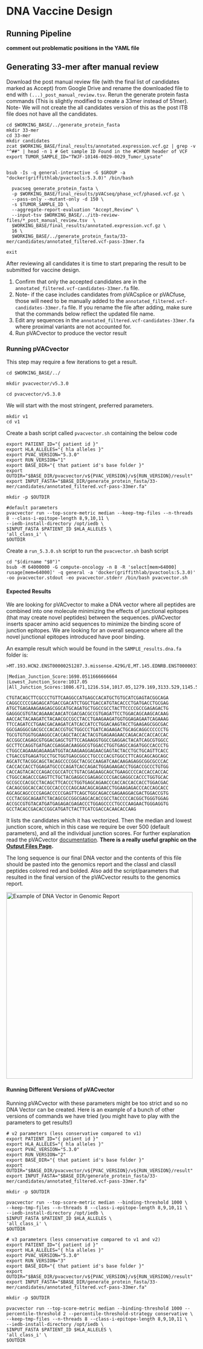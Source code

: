 # DNA Vaccine Design

## Running Pipeline

**comment out problematic positions in the YAML file**

## Generating 33-mer after manual review

Download the post manual review file (with the final list of candidates marked as Accept) from Google Drive and rename the downloaded file to end with `(...)_post_manual_review.tsv`. 
Rerun the generate protein fasta commands (This is slightly modified to create a 33mer instead of 51mer).
Note- We will not create the all candidates version of this as the post ITB file does not have all the candidates.

```
cd $WORKING_BASE/../generate_protein_fasta
mkdir 33-mer
cd 33-mer
mkdir candidates
zcat $WORKING_BASE/final_results/annotated.expression.vcf.gz | grep -v "^##" | head -n 1 # Get sample ID Found in the #CHROM header of VCF
export TUMOR_SAMPLE_ID="TWJF-10146-0029-0029_Tumor_Lysate"


bsub -Is -q general-interactive -G $GROUP -a "docker(griffithlab/pvactools:5.3.0)" /bin/bash

  pvacseq generate_protein_fasta \
  -p $WORKING_BASE/final_results/pVACseq/phase_vcf/phased.vcf.gz \
  --pass-only --mutant-only -d 150 \
  -s $TUMOR_SAMPLE_ID \
  --aggregate-report-evaluation "Accept,Review" \
  --input-tsv $WORKING_BASE/../itb-review-files/*_post_manual_review.tsv  \
  $WORKING_BASE/final_results/annotated.expression.vcf.gz \
  16 \
  $WORKING_BASE/../generate_protein_fasta/33-mer/candidates/annotated_filtered.vcf-pass-33mer.fa

exit
```

After reviewing all candidates it is time to start preparing the result to be submitted for vaccine design.

1. Confirm that only the accepted candidates are in the `annotated_filtered.vcf-candidates-33mer.fa` file.
2. Note- if the case includes candidates from pVACsplice or pVACfuse, those will need to be manually added to the `annotated_filtered.vcf-candidates-33mer.fa` file. If you rename the file after adding, make sure that the commands below reflect the updated file name.
3. Edit any sequences in the `annotated_filtered.vcf-candidates-33mer.fa` where proximal variants are not accounted for.
4. Run pVACvector to produce the vector result

### Running pVACvector

This step may require a few iterations to get a result. 

```
cd $WORKING_BASE/../

mkdir pvacvector/v5.3.0

cd pvacvector/v5.3.0
```

We will start with the most stringent, preferred parameters.

```
mkdir v1
cd v1
```

Create a bash script called `pvacvector.sh` containing the below code
   
```
export PATIENT_ID="{ patient id }"
export HLA_ALLELES="{ hla alleles }"
export PVAC_VERSION="5.3.0"
export RUN_VERSION="1"
export BASE_DIR="{ that patient id's base folder }"
export OUTDIR="$BASE_DIR/pvacvector/v${PVAC_VERSION}/v${RUN_VERSION}/result"
export INPUT_FASTA="$BASE_DIR/generate_protein_fasta/33-mer/candidates/annotated_filtered.vcf-pass-33mer.fa"

mkdir -p $OUTDIR

#default parameters
pvacvector run --top-score-metric median --keep-tmp-files --n-threads 8 --class-i-epitope-length 8,9,10,11 \
--iedb-install-directory /opt/iedb \
$INPUT_FASTA $PATIENT_ID $HLA_ALLELES \
'all_class_i' \
$OUTDIR
```

Create a `run_5.3.0.sh` script to run the `pvacvector.sh` bash script
```
cd "$(dirname "$0")"
bsub -M 64000000 -G compute-oncology -n 8 -R 'select[mem>64000] rusage[mem=64000]' -q general -a 'docker(griffithlab/pvactools:5.3.0)' -oo pvacvector.stdout -eo pvacvector.stderr /bin/bash pvacvector.sh
```

#### Expected Results

We are looking for pVACvector to make a DNA vector where all peptides are combined into one 
molecule minimizing the effects of junctional epitopes (that may create novel peptides) between the sequences. 
pVACvector inserts spacer amino acid sequences to minimize the binding score of junction epitopes.
We are looking for an overall sequence where all the novel junctional epitopes introduced have poor binding.

An example result which would be found in the `SAMPLE_results.dna.fa` folder is:
```
>MT.193.HCN2.ENST00000251287.3.missense.429G/E,MT.145.EDNRB.ENST00000377211.8.FS.399CA/C,AAY,MT.106.PTEN.ENST00000371953.8.missense.53V/A,AAY,MT.167.CYFIP1.ENST00000610365.4.missense.1217E/K,MT.111.TMEM151A.ENST00000327259.5.missense.147P/L,HHHH,MT.43.RAB24.ENST00000303251.11.missense.173V/I,MT.19.HHAT.ENST00000426968.2.missense.34T/K,MT.78.CNTNAP2.ENST00000361727.8.missense.55S/Y,HHHH,MT.6.BCAR3.ENST00000260502.11.missense.670R/W,HHHH,MT.40.ATP10B.ENST00000327245.10.missense.726A/T,HHHH,MT.198.C19orf38.ENST00000397820.5.missense.208R/W,MT.203.IL4I1.ENST00000341114.7.missense.500F/S,MT.14.MAGI3.ENST00000369617.8.missense.301M/V

|Median_Junction_Score:1698.0511666666664
|Lowest_Junction_Score:1017.05
|All_Junction_Scores:1086.671,1216.514,1017.05,1279.169,3133.529,1145.59,1433.67,2089.98,2440.689,2025.29,2443.191,1065.271

CTGTACAGCTTCGCCCTGTTCAAGGCCATGAGCCACATGCTGTGCATCGAGTACGGCAGA
CAGGCCCCCGAGAGCATGACCGACATCTGGCTGACCATGTACACCCTGATGACCTGCGAG
ATGCTGAGAAAGAAGAGCGGCATGCAGATGCTGGCCGCCTACTTCCCCGCCGAGAGACTG
GAGGGCGTGTACAGAAACAACATCGACGACGCCGTGAGATTCCTGGACAGCAAGCACAAG
AACCACTACAAGATCTACAACGCCGCCTACCTGAAGAAGATGGTGGAGAGAATCAGAAAG
TTCCAGATCCTGAACGACAAGATCATCACCATCCTGGACAAGTACCTGAAGAGCGGCGAC
GGCGAGGGCGACGCCCACACCGTGCTGGCCCTGATCAGAAGACTGCAGCAGGCCCCCCTG
TGCGTGTGGTGGAAGGCCACCAGCTACCACTACGTGAGAAGAACCAGACACCACCACCAC
ACCGGCCAGAGCGTGGACGAGCTGTTCCAGAAGGTGGCCGAGGACTACATCAGCGTGGCC
GCCTTCCAGGTGATGACCGAGGACAAGGGCGTGGACCTGGTGAGCCAGATGGCCACCCTG
CTGGCCAGAAAGAGAAGATGGTACAAGAAGGAGAACGAGTACTACCTGCTGCAGTTCACC
CTGACCGTGAGATGCCTGCTGGTGAGCGGCCTGCCCCACGTGGCCTTCAGCAGCAGCAGC
AGCATCTACGGCAGCTACAGCCCCGGCTACGCCAAGATCAACAAGAGAGGCGGCGCCCAC
CACCACCACCTGGAGATGCCCCAGATCACCAGACTGGAGAAGACCTGGACCGCCCTGTGG
CACCAGTACACCCAGACCGCCATCCTGTACGAGAAGCAGCTGAAGCCCCACCACCACCAC
CTGGCCAGACCCGAGTTCTGCTACGAGGCCGAGAGCCCCGACGAGGCCACCCTGGTGCAC
GCCGCCCACGCCTACAGCTTCACCCTGGTGAGCAGAACCCACCACCACCACCTGGACGAC
CACAGCGGCACCACCGCCACCCCCAGCAACAGCAGAACCTGGAAGAGACCCACCAGCACC
AGCAGCAGCCCCGAGACCCCCGAGTTCAGCTGGCAGACCGAGAAGGACGACTGGACCGTG
CCCTACGGCAGAATCTACAGCGCCGGCGAGCACACCGCCTACCCCCACGGCTGGGTGGAG
ACCGCCGTGTACATGATGAGAGACGAGACCCTGGAGCCCCTGCCCAAGAACTGGGAGGTG
GCCTACACCGACACCGGCATGATCTACTTCATCGACCACAACACCAAG
```
It lists the candidates which it has vectorized. Then the median and lowest junction score, which in this case we require be over 500 (default parameters),
and all the individual junction scores. For further explanation read the pVACvector [documentation](https://pvactools.readthedocs.io/en/latest/pvacvector.html).
**There is a really useful graphic on the [Output Files Page](https://pvactools.readthedocs.io/en/latest/pvacvector/output_files.html).**

The long sequence is our final DNA vector and the contents of this file should be pasted into the genomics report and the classI and classII peptides colored red and bolded. Also add the script/parameters that resulted in the final version of the pVACvector results to the genomics report.

<img width="493" alt="Example of DNA Vector in Genomic Report" src="https://github.com/user-attachments/assets/68cba798-d09f-4ea2-ab49-ad658486fdfd" />


#### Running Different Versions of pVACvector
Running pVACvector with these parameters might be too strict and so no DNA Vector can be created. 
Here is an example of a bunch of other versions of commands we have tried (you might have to play with the parameters to get results!)

```
# v2 parameters (less conservative compared to v1)
export PATIENT_ID="{ patient id }"
export HLA_ALLELES="{ hla alleles }"
export PVAC_VERSION="5.3.0"
export RUN_VERSION="2"
export BASE_DIR="{ that patient id's base folder }"
export OUTDIR="$BASE_DIR/pvacvector/v${PVAC_VERSION}/v${RUN_VERSION}/result"
export INPUT_FASTA="$BASE_DIR/generate_protein_fasta/33-mer/candidates/annotated_filtered.vcf-pass-33mer.fa"

mkdir -p $OUTDIR

pvacvector run --top-score-metric median --binding-threshold 1000 \
--keep-tmp-files --n-threads 8 --class-i-epitope-length 8,9,10,11 \
--iedb-install-directory /opt/iedb \
$INPUT_FASTA $PATIENT_ID $HLA_ALLELES \
'all_class_i' \
$OUTDIR

# v3 parameters (less conservative compared to v1 and v2)
export PATIENT_ID="{ patient id }"
export HLA_ALLELES="{ hla alleles }"
export PVAC_VERSION="5.3.0"
export RUN_VERSION="3"
export BASE_DIR="{ that patient id's base folder }"
export OUTDIR="$BASE_DIR/pvacvector/v${PVAC_VERSION}/v${RUN_VERSION}/result"
export INPUT_FASTA="$BASE_DIR/generate_protein_fasta/33-mer/candidates/annotated_filtered.vcf-pass-33mer.fa"

mkdir -p $OUTDIR

pvacvector run --top-score-metric median --binding-threshold 1000 --percentile-threshold 2 --percentile-threshold-strategy conservative \
--keep-tmp-files --n-threads 8 --class-i-epitope-length 8,9,10,11 \
--iedb-install-directory /opt/iedb \
$INPUT_FASTA $PATIENT_ID $HLA_ALLELES \
'all_class_i' \
$OUTDIR

```


